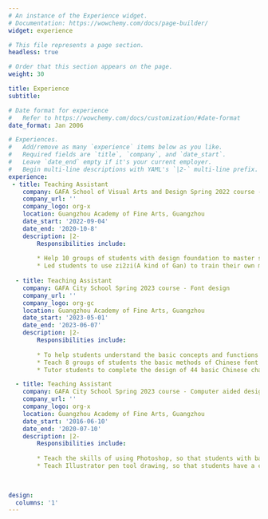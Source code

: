 ```yaml
---
# An instance of the Experience widget.
# Documentation: https://wowchemy.com/docs/page-builder/
widget: experience

# This file represents a page section.
headless: true

# Order that this section appears on the page.
weight: 30

title: Experience
subtitle:

# Date format for experience
#   Refer to https://wowchemy.com/docs/customization/#date-format
date_format: Jan 2006

# Experiences.
#   Add/remove as many `experience` items below as you like.
#   Required fields are `title`, `company`, and `date_start`.
#   Leave `date_end` empty if it's your current employer.
#   Begin multi-line descriptions with YAML's `|2-` multi-line prefix.
experience:
 - title: Teaching Assistant
    company: GAFA School of Visual Arts and Design Spring 2022 course - Font design  
    company_url: ''
    company_logo: org-x
    location: Guangzhou Academy of Fine Arts, Guangzhou
    date_start: '2022-09-04'
    date_end: '2020-10-8'
    description: |2-
        Responsibilities include:
        
        * Help 10 groups of students with design foundation to master six representative design techniques of Chinese font design, and choose one for font design.
        * Led students to use zi2zi(A kind of Gan) to train their own model to try Chinese font style transfer.
   
  - title: Teaching Assistant
    company: GAFA City School Spring 2023 course - Font design
    company_url: ''
    company_logo: org-gc
    location: Guangzhou Academy of Fine Arts, Guangzhou
    date_start: '2023-05-01'
    date_end: '2023-06-07'
    description: |2-
        Responsibilities include:
        
        * To help students understand the basic concepts and functions of font design
        * Teach 8 groups of students the basic methods of Chinese font design, and start from copying to innovation.
        * Tutor students to complete the design of 44 basic Chinese characters, and participate in the font design competition.

  - title: Teaching Assistant
    company: GAFA City School Spring 2023 course - Computer aided design
    company_url: ''
    company_logo: org-x
    location: Guangzhou Academy of Fine Arts, Guangzhou
    date_start: '2016-06-10'
    date_end: '2020-07-10'
    description: |2-
        Responsibilities include:
        
        * Teach the skills of using Photoshop, so that students with basic 0 have basic image processing ability.
        * Teach Illustrator pen tool drawing, so that students have a certain vector graphics drawing ability.

 
    
design:
  columns: '1'
---
```

